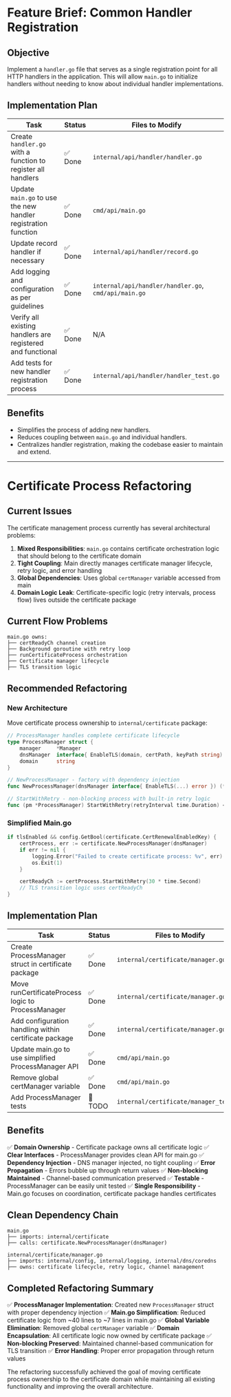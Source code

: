 # Feature Brief: Common Handler Registration

## Objective

Implement a `handler.go` file that serves as a single registration point for all HTTP handlers in the application. This will allow `main.go` to initialize handlers without needing to know about individual handler implementations.

## Implementation Plan

| Task | Status | Files to Modify |
|------|--------|-----------------|
| Create `handler.go` with a function to register all handlers | ✅ Done | `internal/api/handler/handler.go` |
| Update `main.go` to use the new handler registration function | ✅ Done | `cmd/api/main.go` |
| Update record handler if necessary | ✅ Done | `internal/api/handler/record.go` |
| Add logging and configuration as per guidelines | ✅ Done | `internal/api/handler/handler.go`, `cmd/api/main.go` |
| Verify all existing handlers are registered and functional | ✅ Done | N/A |
| Add tests for new handler registration process | ✅ Done | `internal/api/handler/handler_test.go` |

## Benefits

- Simplifies the process of adding new handlers.
- Reduces coupling between `main.go` and individual handlers.
- Centralizes handler registration, making the codebase easier to maintain and extend.

---

# Certificate Process Refactoring

## Current Issues

The certificate management process currently has several architectural problems:

1. **Mixed Responsibilities**: `main.go` contains certificate orchestration logic that should belong to the certificate domain
2. **Tight Coupling**: Main directly manages certificate manager lifecycle, retry logic, and error handling
3. **Global Dependencies**: Uses global `certManager` variable accessed from main
4. **Domain Logic Leak**: Certificate-specific logic (retry intervals, process flow) lives outside the certificate package

## Current Flow Problems

```
main.go owns:
├── certReadyCh channel creation
├── Background goroutine with retry loop
├── runCertificateProcess orchestration
├── Certificate manager lifecycle
├── TLS transition logic
```

## Recommended Refactoring

### New Architecture

Move certificate process ownership to `internal/certificate` package:

```go
// ProcessManager handles complete certificate lifecycle
type ProcessManager struct {
    manager     *Manager
    dnsManager  interface{ EnableTLS(domain, certPath, keyPath string) error }
    domain      string
}

// NewProcessManager - factory with dependency injection
func NewProcessManager(dnsManager interface{ EnableTLS(...) error }) (*ProcessManager, error)

// StartWithRetry - non-blocking process with built-in retry logic
func (pm *ProcessManager) StartWithRetry(retryInterval time.Duration) <-chan struct{}
```

### Simplified Main.go

```go
if tlsEnabled && config.GetBool(certificate.CertRenewalEnabledKey) {
    certProcess, err := certificate.NewProcessManager(dnsManager)
    if err != nil {
        logging.Error("Failed to create certificate process: %v", err)
        os.Exit(1)
    }

    certReadyCh := certProcess.StartWithRetry(30 * time.Second)
    // TLS transition logic uses certReadyCh
}
```

## Implementation Plan

| Task | Status | Files to Modify |
|------|--------|-----------------|
| Create ProcessManager struct in certificate package | ✅ Done | `internal/certificate/manager.go` |
| Move runCertificateProcess logic to ProcessManager | ✅ Done | `internal/certificate/manager.go` |
| Add configuration handling within certificate package | ✅ Done | `internal/certificate/manager.go` |
| Update main.go to use simplified ProcessManager API | ✅ Done | `cmd/api/main.go` |
| Remove global certManager variable | ✅ Done | `cmd/api/main.go` |
| Add ProcessManager tests | 🚧 TODO | `internal/certificate/manager_test.go` |

## Benefits

✅ **Domain Ownership** - Certificate package owns all certificate logic
✅ **Clear Interfaces** - ProcessManager provides clean API for main.go
✅ **Dependency Injection** - DNS manager injected, no tight coupling
✅ **Error Propagation** - Errors bubble up through return values
✅ **Non-blocking Maintained** - Channel-based communication preserved
✅ **Testable** - ProcessManager can be easily unit tested
✅ **Single Responsibility** - Main.go focuses on coordination, certificate package handles certificates

## Clean Dependency Chain

```
main.go
├── imports: internal/certificate
├── calls: certificate.NewProcessManager(dnsManager)

internal/certificate/manager.go
├── imports: internal/config, internal/logging, internal/dns/coredns
├── owns: certificate lifecycle, retry logic, channel management
```

## Completed Refactoring Summary

✅ **ProcessManager Implementation**: Created new `ProcessManager` struct with proper dependency injection
✅ **Main.go Simplification**: Reduced certificate logic from ~40 lines to ~7 lines in main.go
✅ **Global Variable Elimination**: Removed global `certManager` variable
✅ **Domain Encapsulation**: All certificate logic now owned by certificate package
✅ **Non-blocking Preserved**: Maintained channel-based communication for TLS transition
✅ **Error Handling**: Proper error propagation through return values

The refactoring successfully achieved the goal of moving certificate process ownership to the certificate domain while maintaining all existing functionality and improving the overall architecture.
